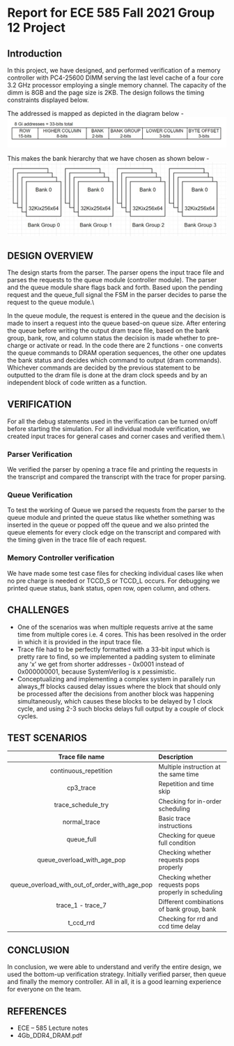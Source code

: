 # Report for ECE 585 Fall 2021 Group 12 Project

## Introduction

In this project, we have designed, and performed verification of a memory controller with PC4-25600 DIMM serving the last level cache of a four core 3.2 GHz processor employing a single memory channel. The capacity of the dimm is 8GB and the page size is 2KB. The design follows the timing constraints displayed below.

The addressed is mapped as depicted in the diagram below -
![memory mapping diagram](images/memory_address_map.jpg)

This makes the bank hierarchy that we have chosen as shown below -
![bank_breakdown.jpg](images/bank_breakdown.jpg)

## DESIGN OVERVIEW

The design starts from the parser. The parser opens the input trace file and parses the requests to the queue module (controller module). The parser and the queue module share flags back and forth. Based upon the pending request and the queue_full signal the FSM in the parser decides to parse the request to the queue module.\

In the queue module, the request is entered in the queue and the decision is made to insert a request into the queue based-on queue size. After entering the queue before writing the output dram trace file, based on the bank group, bank, row, and column status the decision is made whether to pre-charge or activate or read. In the code there are 2 functions - one converts the queue commands to DRAM operation sequences, the other one updates the bank status and decides which command to output (dram commands). Whichever commands are decided by the previous statement to be outputted to the dram file is done at the dram clock speeds and by an independent block of code written as a function.
## VERIFICATION

For all the debug statements used in the verification can be turned on/off before starting the simulation. For all individual module verification, we created input traces for general cases and corner cases and verified them.\
### Parser Verification
We verified the parser by opening a trace file and printing the requests in the transcript and compared the transcript with the trace for proper parsing.
### Queue Verification
To test the working of Queue we parsed the requests from the parser to the queue module and printed the queue status like whether something was inserted in the queue or popped off the queue and we also printed the queue elements for every clock edge on the transcript and compared with the timing given in the trace file of each request.
### Memory Controller verification
We have made some test case files for checking individual cases like when no pre charge is needed or TCCD_S or TCCD_L occurs. For debugging we printed queue status, bank status, open row, open column, and others.
## CHALLENGES
* One of the scenarios was when multiple requests arrive at the same time from multiple cores i.e. 4 cores. This has been resolved in the order in which it is provided in the input trace file.
* Trace file had to be perfectly formatted with a 33-bit input which is pretty rare to find, so we implemented a padding system to eliminate any ‘x’ we get from shorter addresses - 0x0001 instead of 0x000000001, because SystemVerilog is x pessimistic.
* Conceptualizing and implementing a complex system in parallely run always_ff blocks caused delay issues where the block that should only be processed after the decisions from another block was happening simultaneously, which causes these blocks to be delayed by 1 clock cycle, and using 2-3 such blocks delays full output by a couple of clock cycles.


## TEST SCENARIOS

| Trace file name | Description |
|:---:|:---|
| continuous_repetition | Multiple instruction at the same time |
| cp3_trace | Repetition and time skip |
| trace_schedule_try | Checking for in-order scheduling |
| normal_trace | Basic trace instructions |
| queue_full | Checking for queue full condition |
| queue_overload_with_age_pop | Checking whether requests pops properly  |
| queue_overload_with_out_of_order_with_age_pop | Checking whether requests pops properly in scheduling |
| trace_1 - trace_7 | Different combinations of bank group, bank |
| t_ccd_rrd | Checking for rrd and ccd  time delay |


## CONCLUSION
In conclusion, we were able to understand and verify the entire design, we used the bottom-up verification strategy. Initially verified parser, then queue and finally the memory controller. All in all, it is a good learning experience for everyone on the team.

## REFERENCES
* ECE – 585 Lecture notes
* 4Gb_DDR4_DRAM.pdf

